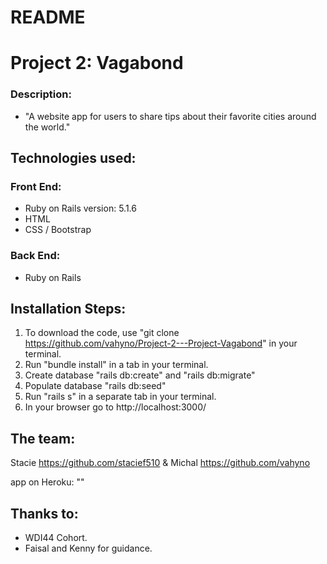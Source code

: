# README

# Project 2: Vagabond

### Description:
* "A website app for users to share tips about their favorite cities around the world."

## Technologies used:
### Front End:
* Ruby on Rails version: 5.1.6
* HTML
* CSS / Bootstrap
### Back End:
* Ruby on Rails

## Installation Steps:
1. To download the code, use "git clone https://github.com/vahyno/Project-2---Project-Vagabond" in your terminal.
2. Run "bundle install" in a tab in your terminal.
3. Create database "rails db:create" and "rails db:migrate"
4. Populate database "rails db:seed"
5. Run "rails s" in a separate tab in your terminal.
6. In your browser go to http://localhost:3000/


## The team:
  Stacie https://github.com/stacief510 & Michal https://github.com/vahyno

  app on Heroku: ""

## Thanks to:
* WDI44 Cohort.
* Faisal and Kenny for guidance.
